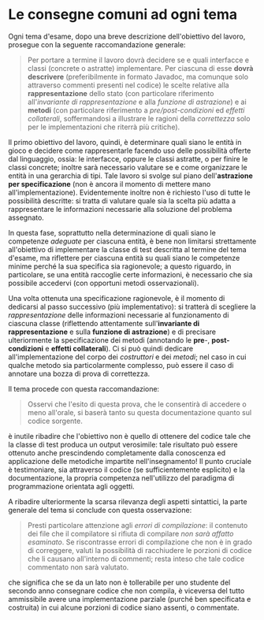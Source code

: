 # Le consegne comuni ad ogni tema

Ogni tema d'esame, dopo una breve descrizione dell'obiettivo del lavoro,
prosegue con la seguente raccomandazione generale:

> Per portare a termine il lavoro dovrà decidere se e quali interfacce e classi
> (concrete o astratte) implementare. Per ciascuna di esse **dovrà descrivere**
> (preferibilmente in formato Javadoc, ma comunque solo attraverso commenti
> presenti nel codice) le scelte relative alla **rappresentazione** dello stato
> (con particolare riferimento all'*invariante di rappresentazione* e alla
> *funzione di astrazione*) e ai **metodi** (con particolare riferimento a
> *pre/post-condizioni* ed *effetti collaterali*, soffermandosi a illustrare le
> ragioni della *correttezza* solo per le implementazioni che riterrà più
> critiche).

Il primo obiettivo del lavoro, quindi, è determinare quali siano le entità in
gioco e decidere come rappresentarle facendo uso delle possibilità offerte dal
linguaggio, ossia: le interfacce, oppure le classi astratte, o per finire le
classi concrete; inoltre sarà necessario valutare se e come organizzare le
entità in una gerarchia di tipi. Tale lavoro si svolge sul piano
dell'**astrazione per specificazione** (non è ancora il momento di mettere mano
all'implementazione). Evidentemente inoltre non è richiesto l'uso di tutte le
possibilità descritte: si tratta di valutare quale sia la scelta più adatta a
rappresentare le informazioni necessarie alla soluzione del problema assegnato.

In questa fase, soprattutto nella determinazione di quali siano le competenze
*adeguate* per ciascuna entità, è bene non limitarsi strettamente all'obiettivo
di implementare la classe di test descritta al termine del tema d'esame, ma
riflettere per ciascuna entità su quali siano le competenze minime perché la sua
specifica sia ragionevole; a questo riguardo, in particolare, se una entità
raccoglie certe informazioni, è necessario che sia possibile accedervi (con
opportuni metodi osservazionali).

Una volta ottenuta una specificazione ragionevole, è il momento di dedicarsi al
passo successivo (più implementativo): si tratterà di scegliere la
*rappresentazione* delle informazioni necessarie al funzionamento di ciascuna
classe (riflettendo attentamente sull'**invariante di rappresentazione** e sulla
**funzione di astrazione**) e di precisare ulteriormente la specificazione dei
metodi (annotando le **pre**-, **post-condizioni** e **effetti collaterali**).
Ci si può quindi dedicare all'implementazione del corpo dei *costruttori* e dei
*metodi*; nel caso in cui qualche metodo sia particolarmente complesso, può
essere il caso di annotare una bozza di prova di correttezza.

Il tema procede con questa raccomandazione:

> Osservi che l'esito di questa prova, che le consentirà di accedere o
> meno all'orale, si baserà tanto su questa documentazione quanto sul codice
> sorgente.

è inutile ribadire che l'obiettivo non è quello di ottenere del codice tale che
la classe di test produca un output verosimile: tale risultato può essere
ottenuto anche prescindendo completamente dalla conoscenza ed applicazione delle
metodiche impartite nell'insegnamento! Il punto cruciale è testimoniare, sia
attraverso il codice (se sufficientemente esplicito) e la documentazione, la
propria competenza nell'utilizzo del paradigma di programmazione orientata agli
oggetti.

A ribadire ulteriormente la scarsa rilevanza degli aspetti sintattici, la parte
generale del tema si conclude con questa osservazione:

> Presti particolare attenzione agli *errori di compilazione*: il contenuto dei
> file che il compilatore si rifiuta di compilare *non sarà affatto esaminato*. Se
> riscontrasse errori di compilazione che non è in grado di correggere, valuti la
> possibilità di racchiudere le porzioni di codice che li causano all'interno di
> commenti; resta inteso che tale codice commentato non sarà valutato.

che significa che se da un lato non è tollerabile per uno studente del secondo
anno consegnare codice che non compila, è viceversa del tutto ammissibile avere
una implementazione parziale (purché ben specificata e costruita) in cui alcune
porzioni di codice siano assenti, o commentate.
